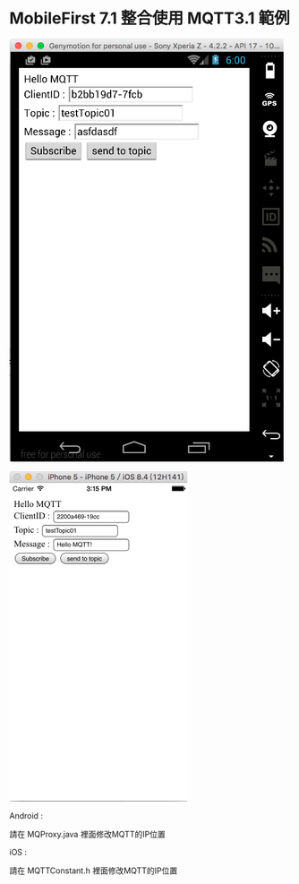 # MobileFirst 7.1 整合使用 MQTT3.1 範例


 ![image](https://github.com/DannyYang/MobileFirst-MQTT-Demo/blob/master/img/android01.png)

 ![image](https://github.com/DannyYang/MobileFirst-MQTT-Demo/blob/master/img/ios01.png)

 Android :

 請在 MQProxy.java 裡面修改MQTT的IP位置 


 iOS : 

 請在 MQTTConstant.h 裡面修改MQTT的IP位置 
